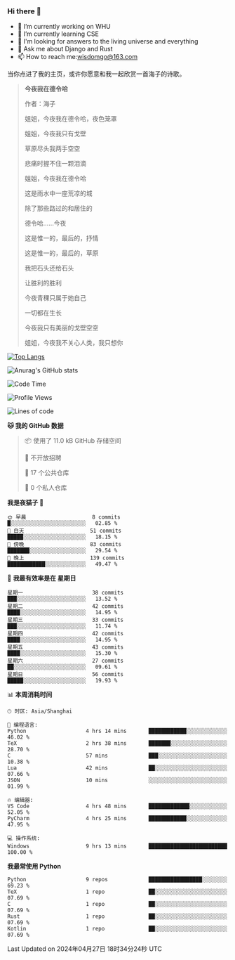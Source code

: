 ### Hi there 👋



- 🔭 I’m currently working on WHU
- 🌱 I’m currently learning CSE
- 🤔 I'm looking for answers to the living universe and everything
- 💬 Ask me about Django and Rust
- 📫 How to reach me:wisdomgo@163.com

当你点进了我的主页，或许你愿意和我一起欣赏一首海子的诗歌。

>**今夜我在德令哈**
>
>作者：海子
>
>姐姐，今夜我在德令哈，夜色笼罩
>
>姐姐，今夜我只有戈壁
>
>草原尽头我两手空空
>
>悲痛时握不住一颗泪滴
>
>姐姐，今夜我在德令哈
>
>这是雨水中一座荒凉的城
>
>除了那些路过的和居住的
>
>德令哈......今夜
>
>这是惟一的，最后的，抒情
>
>这是惟一的，最后的，草原
>
>我把石头还给石头
>
>让胜利的胜利
>
>今夜青稞只属于她自己
>
>一切都在生长
>
>今夜我只有美丽的戈壁空空
>
>姐姐，今夜我不关心人类，我只想你



[![Top Langs](https://github-readme-stats.vercel.app/api/top-langs/?username=wisdomgo&theme=onedark)](https://github.com/anuraghazra/github-readme-stats)

![Anurag's GitHub stats](https://github-readme-stats.vercel.app/api?username=wisdomgo&hide=contribs,stars&theme=synthwave)

<!--START_SECTION:waka-->
![Code Time](http://img.shields.io/badge/Code%20Time-148%20hrs%2010%20mins-blue)

![Profile Views](http://img.shields.io/badge/%E4%B8%AA%E4%BA%BA%E8%B5%84%E6%96%99%E8%A7%82%E7%9C%8B%E6%AC%A1%E6%95%B0-1-blue)

![Lines of code](https://img.shields.io/badge/%E4%BB%8E%E3%80%8CHello%20World%E3%80%8D%E8%B5%B7%E6%88%91%E5%B7%B2%E7%BB%8F%E5%86%99%E4%BA%86-46.7%20thousand%20%E8%A1%8C%E4%BB%A3%E7%A0%81-blue)

**🐱 我的 GitHub 数据** 

> 📦  使用了 11.0 kB GitHub 存储空间 
 > 
> 🚫 不开放招聘
 > 
> 📜 17 个公共仓库 
 > 
> 🔑 0 个私人仓库 
 > 
**我是夜猫子 🦉** 

```text
🌞 早晨                     8 commits           █░░░░░░░░░░░░░░░░░░░░░░░░   02.85 % 
🌆 白天                     51 commits          █████░░░░░░░░░░░░░░░░░░░░   18.15 % 
🌃 傍晚                     83 commits          ███████░░░░░░░░░░░░░░░░░░   29.54 % 
🌙 晚上                     139 commits         ████████████░░░░░░░░░░░░░   49.47 % 
```
📅 **我最有效率是在 星期日** 

```text
星期一                      38 commits          ███░░░░░░░░░░░░░░░░░░░░░░   13.52 % 
星期二                      42 commits          ████░░░░░░░░░░░░░░░░░░░░░   14.95 % 
星期三                      33 commits          ███░░░░░░░░░░░░░░░░░░░░░░   11.74 % 
星期四                      42 commits          ████░░░░░░░░░░░░░░░░░░░░░   14.95 % 
星期五                      43 commits          ████░░░░░░░░░░░░░░░░░░░░░   15.30 % 
星期六                      27 commits          ██░░░░░░░░░░░░░░░░░░░░░░░   09.61 % 
星期日                      56 commits          █████░░░░░░░░░░░░░░░░░░░░   19.93 % 
```


📊 **本周消耗时间** 

```text
🕑︎ 时区: Asia/Shanghai

💬 编程语言: 
Python                   4 hrs 14 mins       ████████████░░░░░░░░░░░░░   46.02 % 
TeX                      2 hrs 38 mins       ███████░░░░░░░░░░░░░░░░░░   28.70 % 
C                        57 mins             ███░░░░░░░░░░░░░░░░░░░░░░   10.38 % 
Lua                      42 mins             ██░░░░░░░░░░░░░░░░░░░░░░░   07.66 % 
JSON                     10 mins             ░░░░░░░░░░░░░░░░░░░░░░░░░   01.99 % 

🔥 编辑器: 
VS Code                  4 hrs 48 mins       █████████████░░░░░░░░░░░░   52.05 % 
PyCharm                  4 hrs 25 mins       ████████████░░░░░░░░░░░░░   47.95 % 

💻 操作系统: 
Windows                  9 hrs 13 mins       █████████████████████████   100.00 % 
```

**我最常使用 Python** 

```text
Python                   9 repos             █████████████████░░░░░░░░   69.23 % 
TeX                      1 repo              ██░░░░░░░░░░░░░░░░░░░░░░░   07.69 % 
C                        1 repo              ██░░░░░░░░░░░░░░░░░░░░░░░   07.69 % 
Rust                     1 repo              ██░░░░░░░░░░░░░░░░░░░░░░░   07.69 % 
Kotlin                   1 repo              ██░░░░░░░░░░░░░░░░░░░░░░░   07.69 % 
```




 Last Updated on 2024年04月27日 18时34分24秒 UTC
<!--END_SECTION:waka-->

